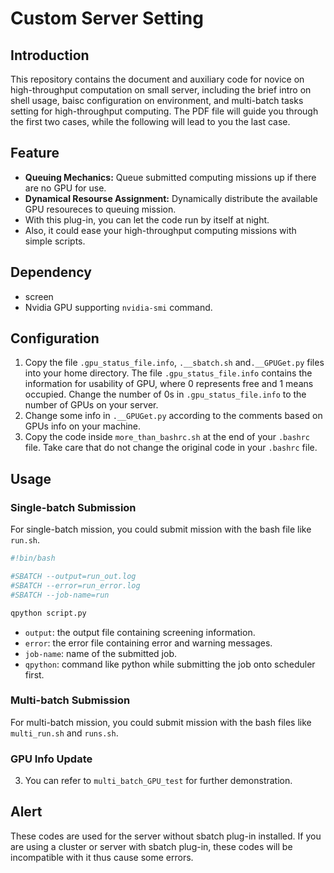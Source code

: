 # Custom Server Setting
## Introduction
This repository contains the document and auxiliary code for novice on high-throughput computation on small server, including the brief intro on shell usage, baisc configuration on environment, and multi-batch tasks setting for high-throughput computing. The PDF file will guide you through the first two cases, while the following will lead to you the last case.

## Feature
- **Queuing Mechanics:** Queue submitted computing missions up if there are no GPU for use. 
- **Dynamical Resourse Assignment:** Dynamically distribute the available GPU resoureces to queuing mission.
- With this plug-in, you can let the code run by itself at night.
- Also, it could ease your high-throughput computing missions with simple scripts.

## Dependency
- screen
- Nvidia GPU supporting `nvidia-smi` command.

## Configuration
1. Copy the file `.gpu_status_file.info`, `.__sbatch.sh` and`.__GPUGet.py` files into your home directory. The file `.gpu_status_file.info` contains the information for usability of GPU, where 0 represents free and 1 means occupied. Change the number of 0s in `.gpu_status_file.info` to the number of GPUs on your server.
2. Change some info in `.__GPUGet.py` according to the comments based on GPUs info on your machine.
3. Copy the code inside `more_than_bashrc.sh` at the end of your `.bashrc` file. Take care that do not change the original code in your `.bashrc` file.

## Usage
### Single-batch Submission
For single-batch mission, you could submit mission with the bash file like `run.sh`.

```bash
#!bin/bash

#SBATCH --output=run_out.log
#SBATCH --error=run_error.log
#SBATCH --job-name=run

qpython script.py
```
- `output`: the output file containing screening information.
- `error`: the error file containing error and warning messages.
- `job-name`: name of the submitted job.
- `qpython`: command like python while submitting the job onto scheduler first.


### Multi-batch Submission
For multi-batch mission, you could submit mission with the bash files like `multi_run.sh` and `runs.sh`.



### GPU Info Update
3. You can refer to `multi_batch_GPU_test` for further demonstration.

## Alert
These codes are used for the server without sbatch plug-in installed. If you are using a cluster or server with sbatch plug-in, these codes will be incompatible with it thus cause some errors.
